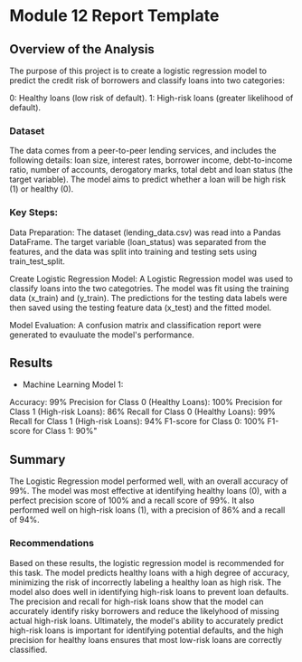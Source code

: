 # Module 12 Report Template

## Overview of the Analysis

The purpose of this project is to create a logistic regression model to predict the credit risk of borrowers and classify loans into two categories:

0: Healthy loans (low risk of default).
1: High-risk loans (greater likelihood of default).

### Dataset 
The data comes from a peer-to-peer lending services, and includes the following details: loan size, interest rates, borrower income, debt-to-income ratio, number of accounts, derogatory marks, total debt and loan status (the target variable). The model aims to predict whether a loan will be high risk (1) or healthy (0).


### Key Steps:

Data Preparation: The dataset (lending_data.csv) was read into a Pandas DataFrame. The target variable (loan_status) was separated from the features, and the data was split into training and testing sets using train_test_split.

Create Logistic Regression Model: A Logistic Regression model was used to classify loans into the two categotries. The model was fit using the training data (x_train) and (y_train). The predictions for the testing data labels were then saved using the testing feature data (x_test) and the fitted model. 

Model Evaluation: A confusion matrix and classification report were generated to evauluate the model's performance.  

## Results

* Machine Learning Model 1:
   
Accuracy: 99%
Precision for Class 0 (Healthy Loans): 100%
Precision for Class 1 (High-risk Loans): 86%
Recall for Class 0 (Healthy Loans): 99%
Recall for Class 1 (High-risk Loans): 94%
F1-score for Class 0: 100%
F1-score for Class 1: 90%"

## Summary

The Logistic Regression model performed well, with an overall accuracy of 99%. The model was most effective at identifying healthy loans (0), with a perfect precision score of 100% and a recall score of 99%. It also performed well on high-risk loans (1), with a precision of 86% and a recall of 94%.

### Recommendations 

Based on these results, the logistic regression model is recommended for this task. The model predicts healthy loans with a high degree of accuracy, minimizing the risk of incorrectly labeling a healthy loan as high risk. The model also does well in identifying high-risk loans to prevent loan defaults. The precision and recall for high-risk loans show that the model can accurately identify risky borrowers and reduce the likelyhood of missing actual high-risk loans. Ultimately, the model's ability to accurately predict high-risk loans is important for identifying potential defaults, and the high precision for healthy loans ensures that most low-risk loans are correctly classified.

